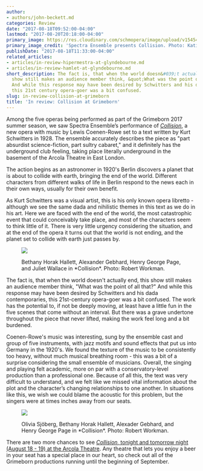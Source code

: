 ```yaml
---
author:
- authors/john-beckett.md
categories: Review
date: "2017-08-18T09:52:00-04:00"
lastmod: "2017-08-20T20:18:00-04:00"
primary_image: https://res.cloudinary.com/schmopera/image/upload/v1545409169/media/webhook-uploads/1503070312168/2017-08-18---Image---Spectra-Ensemble-presents-Collision-credit-Katie-Edwards.jpg.jpg
primary_image_credit: 'Spectra Ensemble presents Collision. Photo: Katie Edwards.'
publishDate: "2017-08-18T11:33:00-04:00"
related_articles:
- articles/in-review-hipermestra-at-glyndebourne.md
- articles/in-review-hamlet-at-glyndebourne.md
short_description: The fact is, that when the world doesn&#039;t actually end, this
  show still makes an audience member think, &quot;What was the point of all that?&quot;
  And while this response may have been desired by Schwitters and his dada contemporaries,
  this 21st century opera-goer was a bit confused.
slug: in-review-collision-at-grimeborn
title: 'In review: Collision at Grimeborn'
---
```


Among the five operas being performed as part of the Grimeborn 2017 summer season, we saw Spectra Ensemble’s performance of [*Collision*](http://www.arcolatheatre.com/event/collision-2017-08-18/), a new opera with music by Lewis Coenen-Rowe set to a text written by Kurt Schwitters in 1928. The ensemble accurately describes the piece as "part absurdist science-fiction, part sultry cabaret," and it definitely has the underground club feeling, taking place literally underground in the basement of the Arcola Theatre in East London.

The action begins as an astronomer in 1920's Berlin discovers a planet that is about to collide with earth, bringing the end of the world. Different characters from different walks of life in Berlin respond to the news each in their own ways, usually for their own benefit.

As Kurt Schwitters was a visual artist, this is his only known opera libretto - although we see the same dada and nihilistic themes in this text as we do in his art. Here we are faced with the end of the world, the most catastrophic event that could conceivably take place, and most of the characters seem to think little of it. There is very little urgency considering the situation, and at the end of the opera it turns out that the world is not ending, and the planet set to collide with earth just passes by.

<figure data-type="image">

![](https://res.cloudinary.com/schmopera/image/upload/v1545409169/media/webhook-uploads/1503274409627/2017-08-21---Bethany-Horak-Hallett-Alexander-Gebhard-Henry-George-Page-and-Juliet-Wallace-in-Collision-Credit-Robert-Workman.jpg.jpg)
<figcaption>Bethany Horak Hallett, Alexander Gebhard, Henry George Page, and Juliet Wallace in *Collision*. Photo: Robert Workman.</figcaption>
</figure>

The fact is, that when the world doesn't actually end, this show still makes an audience member think, "What was the point of all that?" And while this response may have been desired by Schwitters and his dada contemporaries, this 21st-century opera-goer was a bit confused. The work has the potential to, if not be deeply moving, at least have a little fun in the five scenes that come without an interval. But there was a grave undertone throughout the piece that never lifted, making the work feel long and a bit burdened.

Coenen-Rowe's music was interesting, sung by the ensemble cast and group of five instruments, with jazz motifs and sound effects that put us into Germany in the 1920's. We found the texture of the music to be consistently too heavy, without much musical breathing room - this was a bit of a surprise considering the small ensemble of musicians. Overall, the singing and playing felt academic, more on par with a conservatory-level production than a professional one. Because of all this, the text was very difficult to understand, and we felt like we missed vital information about the plot and the character’s changing relationships to one another. In situations like this, we wish we could blame the acoustic for this problem, but the singers were at times inches away from our seats.

<figure data-type="image">

![](https://res.cloudinary.com/schmopera/image/upload/v1545409169/media/webhook-uploads/1503274443324/2017-08-21---Olivia-Sjoeberg-Bethany-Horak-Hallett-Alexander-Gebhard-and-Henry-George-Page-in-Collision-Credit-Robert-Workman.jpg.jpg)
<figcaption>Olivia Sjöberg, Bethany Horak Hallett, Alexader Gebhard, and Henry George Page in *Collision*. Photo: Robert Workman.</figcaption>
</figure>

There are two more chances to see [*Collision*, tonight and tomorrow night (August 18 - 19) at the Arcola Theatre](http://www.arcolatheatre.com/event/collision-2017-08-18/). Any theatre that lets you enjoy a beer in your seat has a special place in our heart, so check out all of the Grimeborn productions running until the beginning of September.
